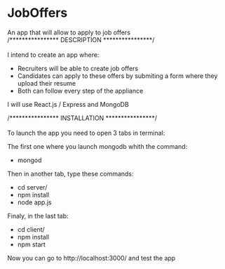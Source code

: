 # JobOffers
An app that will allow to apply to job offers 
<br/>
/**************** DESCRIPTION ****************/<br/><br/>
I intend to create an app where:
- Recruiters will be able to create job offers
- Candidates can apply to these offers by submiting a form where they upload their resume
- Both can follow every step of the appliance

I will use React.js / Express and MongoDB

/**************** INSTALLATION ****************/<br/><br/>
To launch the app you need to open 3 tabs in terminal:

The first one where you launch mongodb whith the command:
- mongod

Then in another tab, type these commands:
- cd server/
- npm install
- node app.js

Finaly, in the last tab:
- cd client/
- npm install
- npm start

Now you can go to http://localhost:3000/ and test the app